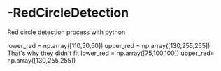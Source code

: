 # -RedCircleDetection
Red circle detection process with python

lower_red = np.array([110,50,50])
upper_red = np.array([130,255,255])
That's why they didn't fit
lower_red = np.array([75,100,100])
upper_red= np.array([130,255,255])
